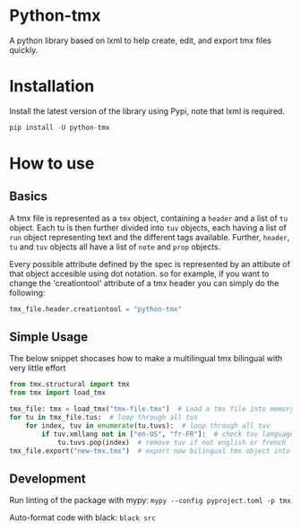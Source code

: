 # Python-tmx
A python library based on lxml to help create, edit, and export tmx files quickly.

# Installation
Install the latest version of the library using Pypi, note that lxml is required.
```python
pip install -U python-tmx
```
# How to use
## Basics
A tmx file is represented as a `tmx` object, containing a `header` and a list of `tu` object. Each tu is then further divided into `tuv` objects, each having a list of `run` object representing text and the different tags available.
Further, `header`, `tu` and `tuv` objects all have a list of `note` and `prop` objects.

Every possible attribute defined by the spec is represented by an attibute of that object accesible using dot notation. so for example, if you want to change the 'creationtool' attribute of a tmx header you can simply do the following:
```python
tmx_file.header.creationtool = "python-tmx"
```
## Simple Usage
The below snippet shocases how to make a multilingual tmx bilingual with very little effort
```python
from tmx.structural import tmx
from tmx import load_tmx

tmx_file: tmx = load_tmx("tmx-file.tmx")  # Load a tmx file into memory
for tu in tmx_file.tus:  # loop through all tus
    for index, tuv in enumerate(tu.tuvs):  # loop through all tuv
        if tuv.xmllang not in ["en-US", "fr-FR"]:  # check tuv language
            tu.tuvs.pop(index)  # remove tuv if not english or french
tmx_file.export("new-tmx.tmx")  # export now bilingual tmx object into a tmx file
```

## Development

Run linting of the package with mypy:
`mypy --config pyproject.toml -p tmx`

Auto-format code with black:
`black src`




